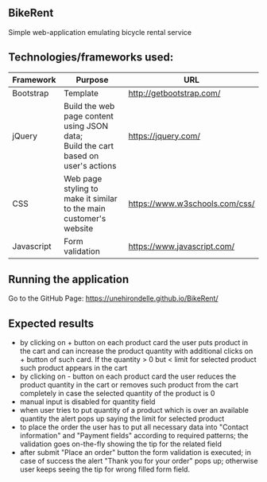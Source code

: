 ## BikeRent
Simple web-application emulating bicycle rental service 

## Technologies/frameworks used:
Framework | Purpose | URL
------------ | ------------- | -------------
Bootstrap | Template | http://getbootstrap.com/
jQuery | Build the web page content using JSON data;<br> Build the cart based on user's actions| https://jquery.com/
CSS | Web page styling to make it similar to the main customer's website | https://www.w3schools.com/css/
Javascript | Form validation |https://www.javascript.com/

## Running the application
Go to the GitHub Page: https://unehirondelle.github.io/BikeRent/

## Expected results
* by clicking on + button on each product card the user puts product in the cart and can increase the product quantity with additional clicks on + button of such card. If the quantity > 0 but < limit for selected product such product appears in the cart
* by clicking on - button on each product card the user reduces the product quantity in the cart or removes such product from the cart completely in case the selected quantity of the product is 0
* manual input is disabled for quantity field
* when user tries to put quantity of a product which is over an available quantity the alert pops up saying the limit for selected product
* to place the order the user has to put all necessary data into "Contact information" and "Payment fields" according to required patterns; the validation goes on-the-fly showing the tip for the related field
* after submit "Place an order" button the form validation is executed; in case of success the alert "Thank you for your order" pops up; otherwise user keeps seeing the tip for wrong filled form field.
